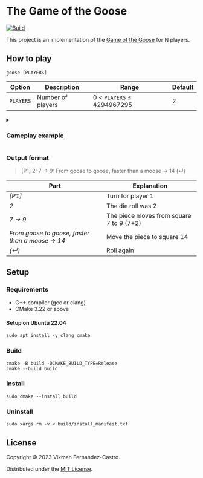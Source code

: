 # The Game of the Goose

[![Build](https://github.com/vikman90/goose/actions/workflows/cmake.yml/badge.svg)](https://github.com/vikman90/goose/actions/workflows/cmake.yml)

This project is an implementation of the [Game of the Goose](https://en.wikipedia.org/wiki/Game_of_the_Goose) for N players.

## How to play

```shell
goose [PLAYERS]
```

|Option|Description|Range|Default|
|---|---|---|---|
|`PLAYERS`|Number of players|0 < `PLAYERS` ≤ 4294967295|2|

<details><summary><h3>Gameplay example</h3></summary>

```shell
goose-game 3
```

```
Players: 3
[P1] 4: 1 → 5: From goose to goose, faster than a moose → 9 (↵)
[P1] 4: 9 → 13
[P2] 2: 1 → 3
[P3] 4: 1 → 5: From goose to goose, faster than a moose → 9 (↵)
[P3] 1: 9 → 10
[P1] 5: 13 → 18: From goose to goose, faster than a moose → 23 (↵)
[P1] 6: 23 → 29
[P2] 5: 3 → 8
[P3] 4: 10 → 14: From goose to goose, faster than a moose → 18 (↵)
[P3] 6: 18 → 24
[P1] 3: 29 → 32: From goose to goose, faster than a moose → 36 (↵)
[P1] 3: 36 → 39
[P2] 2: 8 → 10
[P3] 2: 24 → 26: From dice to dice, I roll to win the prize → 53 (↵)
[P3] 5: 53 → 58: The death → 1
[P1] 6: 39 → 45: From goose to goose, faster than a moose → 50 (↵)
[P1] 3: 50 → 53: From dice to dice, I roll to win the prize → 26 (↵)
[P1] 4: 26 → 30
[P2] 4: 10 → 14: From goose to goose, faster than a moose → 18 (↵)
[P2] 6: 18 → 24
[P3] 6: 1 → 7
[P1] 4: 30 → 34
[P2] 6: 24 → 30
[P3] 6: 7 → 13
[P1] 2: 34 → 36: From goose to goose, faster than a moose → 41 (↵)
[P1] 4: 41 → 45: From goose to goose, faster than a moose → 50 (↵)
[P1] 2: 50 → 52: The prison: Stay for three turns
[P2] 5: 30 → 35
[P3] 3: 13 → 16
[P1] -: 52: Hold on (3)
[P2] 2: 35 → 37
[P3] 2: 16 → 18: From goose to goose, faster than a moose → 23 (↵)
[P3] 5: 23 → 28
[P1] -: 52: Hold on (2)
[P2] 5: 37 → 42: Lost in the Maze → 30
[P3] 3: 28 → 31: The well: Stay for two turns
[P1] -: 52: Hold on (1)
[P2] 1: 30 → 31: The well: Stay for two turns
    [P3] Released
[P3] 1: 31 → 32: From goose to goose, faster than a moose → 36 (↵)
[P3] 4: 36 → 40
[P1] 5: 52 → 57
[P2] -: 31: Hold on (2)
[P3] 3: 40 → 43
[P1] 3: 57 → 60
[P2] -: 31: Hold on (1)
[P3] 2: 43 → 45: From goose to goose, faster than a moose → 50 (↵)
[P3] 6: 50 → 56
[P1] 2: 60 → 62
[P2] 5: 31 → 36: From goose to goose, faster than a moose → 41 (↵)
[P2] 6: 41 → 47
[P3] 2: 56 → 58: The death → 1
[P1] 2: 62 → 62
[P2] 3: 47 → 50: From goose to goose, faster than a moose → 54 (↵)
[P2] 1: 54 → 55
[P3] 5: 1 → 6: From bridge to bridge, I roll as I reach → 12 (↵)
[P3] 6: 12 → 18: From goose to goose, faster than a moose → 23 (↵)
[P3] 3: 23 → 26: From dice to dice, I roll to win the prize → 53 (↵)
[P3] 3: 53 → 56
[P1] 1: 62 → 63: End ──────────────────────────────────────────
[P2] 5: 55 → 60
[P3] 5: 56 → 61
[P2] 2: 60 → 62
[P3] 5: 61 → 60
[P2] 1: 62 → 63: End ──────────────────────────────────────────
[P3] 2: 60 → 62
[P3] 1: 62 → 63: End ──────────────────────────────────────────
════════════════════════════════════════════════════════════════
Winner: Player 1
Time: 0.022 ms.
```

</details>

### Output format

> [P1] 2: 7 → 9: From goose to goose, faster than a moose → 14 (↵)

|Part|Explanation|
|---|---|
|_[P1]_|Turn for player 1|
|_2_|The die roll was 2|
|_7 → 9_|The piece moves from square 7 to 9 (7+2)|
|_From goose to goose, faster than a moose → 14_|Move the piece to square 14|
|_(↵)_|Roll again|

## Setup

### Requirements

- C++ compiler (gcc or clang)
- CMake 3.22 or above

#### Setup on Ubuntu 22.04

```shell
sudo apt install -y clang cmake
```

### Build

```shell
cmake -B build -DCMAKE_BUILD_TYPE=Release
cmake --build build
```

### Install

```shell
sudo cmake --install build
```

### Uninstall

```shell
sudo xargs rm -v < build/install_manifest.txt
```

## License

Copyright © 2023 Vikman Fernandez-Castro.

Distributed under the [MIT License](LICENSE).
